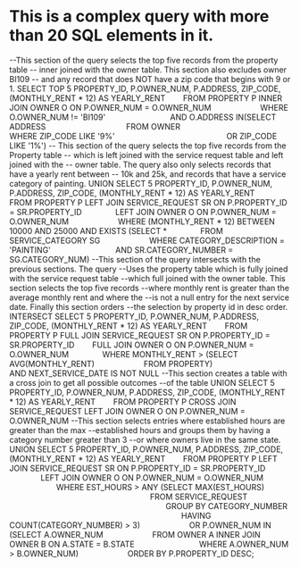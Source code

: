 # This is a complex query with more than 20 SQL elements in it. 

--This section of the query selects the top five records from the property table
-- inner joined with the owner table. This section also excludes owner BI109
-- and any record that does NOT have a zip code that begins with 9 or 1.
SELECT TOP 5 PROPERTY_ID, P.OWNER_NUM, P.ADDRESS, ZIP_CODE, (MONTHLY_RENT * 12) AS YEARLY_RENT
  FROM PROPERTY P INNER JOIN OWNER O ON P.OWNER_NUM = O.OWNER_NUM
      WHERE O.OWNER_NUM != 'BI109'
        AND O.ADDRESS IN(SELECT ADDRESS
          FROM OWNER
            WHERE ZIP_CODE LIKE '9%'
              OR ZIP_CODE LIKE '1%')
-- This section of the query selects the top five records from the Property table
-- which is left joined with the service request table and left joined with the 
-- owner table. The query also only selects records that have a yearly rent between
-- 10k and 25k, and records that have a service category of painting.
UNION
SELECT 5 PROPERTY_ID, P.OWNER_NUM, P.ADDRESS, ZIP_CODE, (MONTHLY_RENT * 12) AS YEARLY_RENT
  FROM PROPERTY P LEFT JOIN SERVICE_REQUEST SR ON P.PROPERTY_ID = SR.PROPERTY_ID
    LEFT JOIN OWNER O ON P.OWNER_NUM = O.OWNER_NUM
      WHERE (MONTHLY_RENT * 12) BETWEEN 10000 AND 25000
AND EXISTS (SELECT *
    FROM SERVICE_CATEGORY SG 
      WHERE CATEGORY_DESCRIPTION = 'PAINTING'
        AND SR.CATEGORY_NUMBER = SG.CATEGORY_NUM)
--This section of the query intersects with the previous sections. The query
--Uses the property table which is fully joined with the service request table
--which full joined with the owner table. This section selects the top five records
--where monthly rent is greater than the average monthly rent and where the
--is not a null entry for the next service date. Finally this section orders
--the selection by property id in desc order. 
INTERSECT
SELECT 5 PROPERTY_ID, P.OWNER_NUM, P.ADDRESS, ZIP_CODE, (MONTHLY_RENT * 12) AS YEARLY_RENT
  FROM PROPERTY P FULL JOIN SERVICE_REQUEST SR ON P.PROPERTY_ID = SR.PROPERTY_ID
  FULL JOIN OWNER O ON P.OWNER_NUM = O.OWNER_NUM
    WHERE MONTHLY_RENT > (SELECT AVG(MONTHLY_RENT)
      FROM PROPERTY)
        AND NEXT_SERVICE_DATE IS NOT NULL
--This section creates a table with a cross join to get all possible outcomes
--of the table
UNION
SELECT 5 PROPERTY_ID, P.OWNER_NUM, P.ADDRESS, ZIP_CODE, (MONTHLY_RENT * 12) AS YEARLY_RENT
  FROM PROPERTY P CROSS JOIN SERVICE_REQUEST LEFT JOIN OWNER O ON P.OWNER_NUM = O.OWNER_NUM
--This section selects entries where established hours are greater than the max
--established hours and groups them by having a category number greater than 3
--or where owners live in the same state. 
UNION
SELECT 5 PROPERTY_ID, P.OWNER_NUM, P.ADDRESS, ZIP_CODE, (MONTHLY_RENT * 12) AS YEARLY_RENT
  FROM PROPERTY P LEFT JOIN SERVICE_REQUEST SR ON P.PROPERTY_ID = SR.PROPERTY_ID
    LEFT JOIN OWNER O ON P.OWNER_NUM = O.OWNER_NUM
      WHERE EST_HOURS > ANY (SELECT MAX(EST_HOURS)
                  FROM SERVICE_REQUEST
                    GROUP BY CATEGORY_NUMBER
                      HAVING COUNT(CATEGORY_NUMBER) > 3)
      OR P.OWNER_NUM IN (SELECT A.OWNER_NUM 
      FROM OWNER A INNER JOIN OWNER B ON A.STATE = B.STATE
        WHERE A.OWNER_NUM > B.OWNER_NUM)
      ORDER BY P.PROPERTY_ID DESC;

